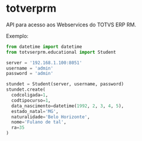 # totverprm
API para acesso aos Webservices do TOTVS ERP RM.

Exemplo:
```python
from datetime import datetime
from totvserprm.educational import Student

server = '192.168.1.100:8051'
username = 'admin'
password = 'admin'

stundet = Student(server, username, password)
stundet.create(
  codcoligada=1,
  codtipocurso=1,
  data_nascimento=datetime(1992, 2, 3, 4, 5),
  estado_natal='MG',
  naturalidade='Belo Horizonte',
  nome='Fulano de tal',
  ra=35
)
```
